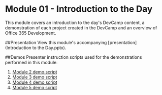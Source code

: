 Module 01 - Introduction to the Day
===================================

This module covers an introduction to the day's DevCamp content, a demonstration of each project created in the DevCamp and an overview of Office 365 Development.

##Presentation
View this module's accompanying [presentation](Introduction to the Day.pptx).

##Demos
Presenter instruction scripts used for the demonstrations performed in this module:
1. [Module 2 demo script](demos/script-module02.md)
1. [Module 3 demo script](demos/script-module03.md)
1. [Module 4 demo script](demos/script-module04.md)
1. [Module 5 demo script](demos/script-module05.md)
